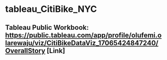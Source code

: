# tableau_CitiBike_NYC
## Tableau Public Workbook:  https://public.tableau.com/app/profile/olufemi.olarewaju/viz/CitiBikeDataViz_17065424847240/OverallStory [Link]